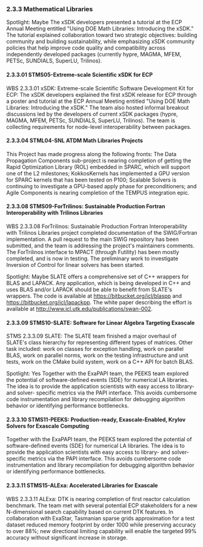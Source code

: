 ### 2.3.3 Mathematical Libraries

Spotlight: Maybe
The xSDK developers presented a tutorial at the ECP Annual Meeting entitled "Using DOE Math Libraries: Introducing the xSDK."  The tutorial explained collaboration toward two strategic objectives: building community and building sustainability, while emphasizing xSDK community policies that help improve code quality and compatibility across independently developed packages (currently hypre, MAGMA, MFEM, PETSc, SUNDIALS, SuperLU, Trilinos).

#### 2.3.3.01 STMS05-Extreme-scale Scientific xSDK for ECP
WBS 2.3.3.01 xSDK: Extreme-scale Scientific Software Development Kit for ECP:  The xSDK developers explained the first xSDK release for ECP through a poster and tutorial at the ECP Annual Meeting entitled "Using DOE Math Libraries: Introducing the xSDK."   The team also hosted informal breakout discussions led by the developers of current xSDK packages (hypre, MAGMA, MFEM, PETSc, SUNDIALS, SuperLU, Trilinos).  The team is collecting requirements for node-level interoperability between packages.

#### 2.3.3.04 STML04-SNL ATDM Math Libraries Projects
This Project has made progress along the following fronts: The Data Propagation Components sub-project is nearing completion of getting the Rapid Optimization Library (ROL) embedded in SPARC, which will support one of the L2 milestones; KokkosKernels has implemented a GPU version for SPARC kernels that has been tested on P100; Scalable Solvers is continuing to investigate a GPU-based apply phase for preconditioners; and Agile Components is nearing completion of the TEMPUS integration epic. 

#### 2.3.3.08 STMS09-ForTrilinos: Sustainable Production Fortran Interoperability with Trilinos Libraries
WBS 2.3.3.08 ForTrilinos: Sustainable Production Fortran Interoperability with Trilinos Libraries project completed documentation of the SWIG/Fortran implementation. A pull request to the main SWIG repository has been submitted, and the team is addressing the project's maintainers comments. The ForTrilinos interface to MPACT (through Futility) has been mostly completed, and is now in testing. The preliminary work to investigate Inversion of Control for linear solvers has been started.

Spotlight: Maybe
SLATE offers a comprehensive set of C++ wrappers for BLAS and LAPACK. Any application, which is being developed in C++ and uses BLAS and/or LAPACK should be able to benefit from SLATE's wrappers. The code is available at https://bitbucket.org/icl/blaspp and https://bitbucket.org/icl/lapackpp. The white paper describing the effort is available at http://www.icl.utk.edu/publications/swan-002.

#### 2.3.3.09 STMS10-SLATE: Software for Linear Algebra Targeting Exascale
STMS 2.3.3.09 SLATE: The SLATE team finished a major overhaul of SLATE's class hierarchy for representing different types of matrices. Other task included: work on classes for exception handling, work on parallel BLAS, work on parallel norms, work on the testing infrastructure and unit tests, work on the CMake build system, work on a C++ API for batch BLAS.

Spotlight: Yes
Together with the ExaPAPI team, the PEEKS team explored the potential of software-defined events (SDE) for numerical LA libraries. The idea is to provide the application scientists with easy access to library- and solver- specific metrics via the PAPI interface. This avoids cumbersome code instrumentation and library recompilation for debugging algorithm behavior or identifying performance bottlenecks.

#### 2.3.3.10 STMS11-PEEKS: Production-ready, Exascale-Enabled, Krylov Solvers for Exascale Computing
Together with the ExaPAPI team, the PEEKS team explored the potential of software-defined events (SDE) for numerical LA libraries. The idea is to provide the application scientists with easy access to library- and solver- specific metrics via the PAPI interface. This avoids cumbersome code instrumentation and library recompilation for debugging algorithm behavior or identifying performance bottlenecks.

#### 2.3.3.11 STMS15-ALExa: Accelerated Libraries for Exascale
WBS 2.3.3.11 ALExa: DTK is nearing completion of first reactor calculation benchmark. The team met with several potential ECP stakeholders for a new N-dimensional search capability based on current DTK features. In collaboration with ExaStar, Tasmanian sparse grids approximation for a test dataset reduced memory footprint by order 1000 while preserving accuracy to over 88%; new directional limiting capability will enable the targeted 99% accuracy without significant increase in storage.


